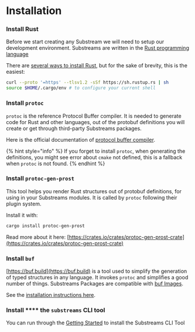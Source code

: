 # Installation

### Install Rust

Before we start creating any Substream we will need to setup our development environment. Substreams are written in the [Rust programming language](https://www.rust-lang.org/)

There are [several ways to install Rust](https://www.rust-lang.org/tools/install), but for the sake of brevity, this is the easiest:

```bash
curl --proto '=https' --tlsv1.2 -sSf https://sh.rustup.rs | sh
source $HOME/.cargo/env # to configure your current shell
```

### Install `protoc`

`protoc` is the reference Protocol Buffer compiler. It is needed to generate code for Rust and other languages, out of the protobuf definitions you will create or get through third-party Substreams packages.

Here is the official documentation of [protocol buffer compiler](https://grpc.io/docs/protoc-installation/).

{% hint style="info" %}
If you forget to install `protoc`, when generating the definitions, you might see error about `cmake` not defined, this is a fallback when `protoc` is not found.
{% endhint %}

### Install `protoc-gen-prost`

This tool helps you render Rust structures out of protobuf definitions, for using in your Substreams modules. It is called by `protoc` following their plugin system.

Install it with:

```bash
cargo install protoc-gen-prost
```

Read more about it here: [https://crates.io/crates/protoc-gen-prost-crate](https://crates.io/crates/protoc-gen-prost-crate)

### Install `buf`

[https://buf.build](https://buf.build) is a tool used to simplify the generation of typed structures in any language. It invokes `protoc` and simplifies a good number of things. Substreams Packages are compatible with [buf Images](https://docs.buf.build/reference/images).

See the [installation instructions here](https://docs.buf.build/installation).

### Install **** the `substreams` CLI tool

You can run through the [Getting Started](../../#getting-started) to install the Substreams CLI Tool
